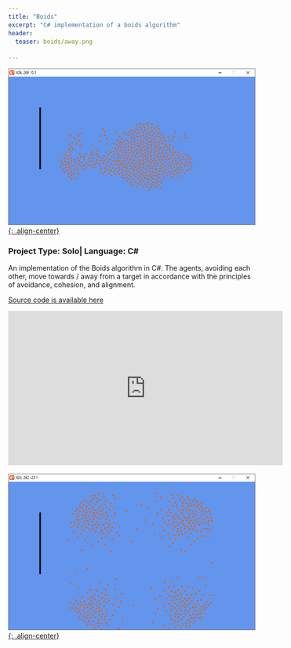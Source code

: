 ```yaml
---
title: "Boids"
excerpt: "C# implementation of a boids algorithm"
header:
  teaser: boids/away.png

---
```


[![Action shot](/images/boids/towards.png){: .align-center}](/images/boids/towards.png)

### Project Type: Solo| Language: C#

An implementation of the Boids algorithm in C#. The agents, avoiding each other, move towards / away from a target in accordance with the principles of avoidance, cohesion, and alignment.

[Source code is available here](https://github.com/SamMurphy/Boids)

<iframe width="560" height="315" src="https://www.youtube.com/embed/XhMpOQrniso" frameborder="0" allowfullscreen></iframe>

[![Action shot](/images/boids/away.png){: .align-center}](/images/boids/away.png)

